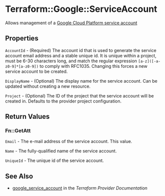 # Terraform::Google::ServiceAccount

Allows management of a [Google Cloud Platform service account](https://cloud.google.com/compute/docs/access/service-accounts)

## Properties

`AccountId` - (Required) The account id that is used to generate the service
account email address and a stable unique id. It is unique within a project,
must be 6-30 characters long, and match the regular expression `[a-z]([-a-z0-9]*[a-z0-9])`
to comply with RFC1035. Changing this forces a new service account to be created.

`DisplayName` - (Optional) The display name for the service account.
Can be updated without creating a new resource.

`Project` - (Optional) The ID of the project that the service account will be created in.
Defaults to the provider project configuration.


## Return Values

### Fn::GetAtt

`Email` - The e-mail address of the service account. This value.

`Name` - The fully-qualified name of the service account.

`UniqueId` - The unique id of the service account.

## See Also

* [google_service_account](https://www.terraform.io/docs/providers/google/r/service_account.html) in the _Terraform Provider Documentation_